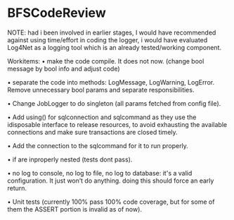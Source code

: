 # BFSCodeReview

NOTE: had i been involved in earlier stages, I would have recommended against using  time/effort in coding the logger, i would have evaluated Log4Net as a logging tool which is an already tested/working component.

Workitems:
• make the code compile. It does not now. (change bool message by bool info and adjust code)

• separate the code into methods: LogMessage, LogWarning, LogError. Remove unnecessary bool params and separate responsibilities.

• Change JobLogger to do singleton (all params fetched from config file).

• Add using() for sqlconnection and sqlcommand as they use the idisposable interface to release resources, to avoid exhausting the available connections and make sure transactions are closed timely.

• Add the connection to the sqlcommand for it to run properly.

• if are inproperly nested (tests dont pass).

• no log to console, no log to file, no log to database: it's a valid configuration. It just won’t do anything. doing this should force an early return.

• Unit tests (currently 100% pass 100% code coverage, but for some of them the ASSERT portion is invalid as of now).
